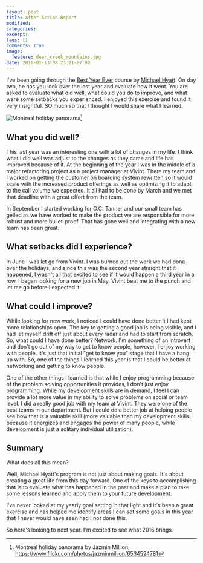 ```yaml
---
layout: post
title: After Action Report
modified:
categories:
excerpt:
tags: []
comments: true
image:
  feature: deer_creek_mountains.jpg
date: 2016-01-13T08:23:21-07:00
---
```

I've been going through the [Best Year Ever][bye] course by [Michael Hyatt][mh]. On day two, he has you look over the last year and evaluate how it went. You are asked to evaluate what did well, what could you do to improve, and what were some setbacks you experienced. I enjoyed this exercise and found it very insightful. SO much so that I thought I would share what I learned.

![Montreal holiday panorama][holiday_scape][^1]

## What you did well?

This last year was an interesting one with a lot of changes in my life. I think what I did well was adjust to the changes as they came and life has improved because of it. At the beginning of the year I was in the middle of a major refactoring project as a project manager at Vivint. There my team and I worked on getting the customer on boarding system rewritten so it would scale with the increased product offerings as well as optimizing it to adapt to the call volume we expected. It all had to be done by March and we met that deadline with a great effort from the team.

In September I started working for O.C. Tanner and our small team has gelled as we have worked to make the product we are responsible for more robust and more bullet-proof. That has gone well and integrating with a new team has been great.

## What setbacks did I experience?

In June I was let go from Vivint. I was burned out the work we had done over the holidays, and since this was the second year straight that it happened, I wasn't all that excited to see if it would happen a third year in a row. I began looking for a new job in May. Vivint beat me to the punch and let me go before I expected it.

## What could I improve?

While looking for new work, I noticed I could have done better it I had kept more relationships open. The key to getting a good job is being visible, and I had let myself drift off just about every radar and had to start from scratch. So, what could I have done better? Network. I'm something of an introvert and don't go out of my way to get to know people, however, I enjoy working with people. It's just that initial "get to know you" stage that I have a hang up with. So, one of the things I learned this year is that I could be better at networking and getting to know people.

One of the other things I learned is that while I enjoy programming because of the problem solving opportunities it provides, I don't just enjoy programming. While my development skills are in demand, I feel I can provide a lot more value in my ability to solve problems on social or team level. I did a really good job with my team at Vivint. They were one of the best teams in our department. But I could do a better job at helping people see how that is a valuable skill (more valuable than my development skills, because it energizes and engages the power of many people, while development is just a solitary individual utilization).

## Summary

What does all this mean?

Well, Michael Hyatt's program is not just about making goals. It's about creating a great life from this day forward. One of the keys to accomplishing that is to evaluate what has happened in the past and make a plan to take some lessons learned and apply them to your future development.

I've never looked at my yearly goal setting in that light and it's been a great exercise and has helped me identify areas I can set some goals in this year that I never would have seen had I not done this.

So here's looking to next year. I'm excited to see what 2016 brings.

[bye]: https://bestyearever.me/
[mh]: http://michaelhyatt.com/
[holiday_scape]: /images/post_images/montreal_holiday_panorama.png
[^1]: Montreal holiday panorama by Jazmin Million, https://www.flickr.com/photos/jazminmillion/6534524781
